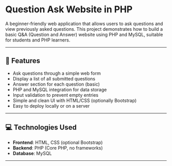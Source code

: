 # Question Ask Website in PHP

A beginner-friendly web application that allows users to ask questions and view previously asked questions. This project demonstrates how to build a basic Q&A (Question and Answer) website using PHP and MySQL, suitable for students and PHP learners.

---

## 📝 Features

- Ask questions through a simple web form
- Display a list of all submitted questions
- Answer section for each question (basic)
- PHP and MySQL integration for data storage
- Input validation to prevent empty entries
- Simple and clean UI with HTML/CSS (optionally Bootstrap)
- Easy to deploy locally or on a server

---

## 💻 Technologies Used

- **Frontend**: HTML, CSS (optional Bootstrap)
- **Backend**: PHP (Core PHP, no frameworks)
- **Database**: MySQL

---

